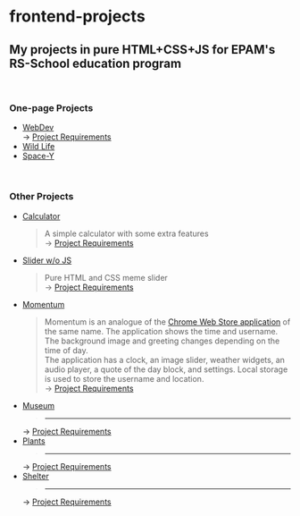 # frontend-projects
## My projects in pure HTML+CSS+JS for EPAM's RS-School education program
</br>

### One-page Projects 
- [WebDev](https://daurepchik.github.io/frontend-projects/webdev)  
    -> [Project Requirements](https://github.com/rolling-scopes-school/tasks/blob/master/tasks/webdev-en.md)
- [Wild Life](https://daurepchik.github.io/frontend-projects/wildLife)  
- [Space-Y](https://daurepchik.github.io/frontend-projects/space-y)  
</br>

### Other Projects
- [Calculator](https://daurepchik.github.io/frontend-projects/calculator)  
    > A simple calculator with some extra features  
    -> [Project Requirements](https://github.com/rolling-scopes-school/tasks/blob/master/tasks/calculator(LT).md)
- [Slider w/o JS](https://daurepchik.github.io/frontend-projects/cssMemSlider)  
    > Pure HTML and CSS meme slider  
    -> [Project Requirements](https://github.com/rolling-scopes-school/tasks/tree/master/tasks/css-meme-slider)
- [Momentum](https://daurepchik.github.io/frontend-projects/momentum)  
    > Momentum is an analogue of the [Chrome Web Store application](https://chrome.google.com/webstore/detail/momentum/laookkfknpbbblfpciffpaejjkokdgca?hl=en) of the same name. The application shows the time and username. The
    background image and greeting changes depending on the time of day.  
    The application has a clock, an image slider, weather widgets, an audio player, a quote of the day block, and settings. Local storage is used to store the username and location.  
    -> [Project Requirements](https://github.com/rolling-scopes-school/tasks/blob/master/tasks/momentum/momentum-stage1.md)
- [Museum](https://daurepchik.github.io/frontend-projects/museum-dom)  
    > ******
    -> [Project Requirements](https://github.com/rolling-scopes-school/tasks/blob/master/tasks/museum/museum.md)
- [Plants](https://daurepchik.github.io/frontend-projects/plants)  
    > ******
    -> [Project Requirements](https://github.com/rolling-scopes-school/tasks/blob/master/tasks/plants/plants.md)
- [Shelter](https://daurepchik.github.io/frontend-projects/shelter)  
    > ******
    -> [Project Requirements](https://github.com/rolling-scopes-school/tasks/tree/master/stage1/stream1/shelter)